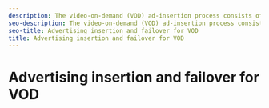 ```yaml
---
description: The video-on-demand (VOD) ad-insertion process consists of the ad resolving, ad insertion, and ad playback phases. For ad tracking, must inform a remote tracking server about the playback progress of each ad. When unexpected situations arise, takes appropriate action.
seo-description: The video-on-demand (VOD) ad-insertion process consists of the ad resolving, ad insertion, and ad playback phases. For ad tracking, must inform a remote tracking server about the playback progress of each ad. When unexpected situations arise, takes appropriate action.
seo-title: Advertising insertion and failover for VOD
title: Advertising insertion and failover for VOD
---
```


# Advertising insertion and failover for VOD

